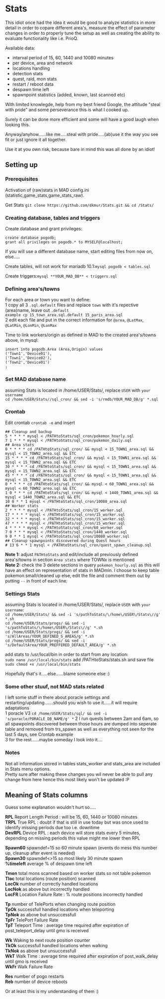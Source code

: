 # Stats

This idiot once had the idea it would be good to analyze statistics in more detail in order to copare different area's, measure the effect of parameter changes in order to properly tune the setup as well as creating the ability to evaluate functionality like i.e. PrioQ.

Available data:  
- interval period of 15, 60, 1440 and 10080 minutes  
- per device, area and network  
- locations handling  
- detection stats  
- quest, raid, mon stats  
- restart / reboot data  
- despawn time left  
- spawnpoint statistics (added, known, last scanned etc)  


With limited knowlegde, help from my best friend Google, the attitude "steal with pride" and some perseverance this is what I cooked up.

Surely it can be done more efficient and some will have a good laugh when looking this. 

Anyway/anyhow......like me.....steal with pride.....(ab)use it the way you see fit or just ignore it all together.


Use it at you own risk, because bare in mind this was all done by an idiot!

## Setting up

### Prerequisites
Activation of (raw)stats in MAD config.ini (statistic,game_stats,game_stats_raw).

Get Stats ``git clone https://github.com/dkmur/Stats.git && cd /Stats/``

### Creating database, tables and triggers

Create database and grant privileges:
```
create database pogodb;
grant all privileges on pogodb.* to MYSELF@localhost;
```

If you will use a different database name, start editing files from now on, else.....  

Create tables, will not work for mariadb 10.1:``mysql pogodb < tables.sql`` 

Create triggers:``mysql **YOUR_MAD_DB** < triggers.sql``

### Defining area's/towns

For each area or town you want to define:  
1 copy all 3 ``.sql.default`` files and replace ``town`` with it's repective (area)name, leave out ``.default``  
``example cp 15_town_area.sql.default 15_paris_area.sql``  
2 edit each file and put in the correct information for ``@area``, ``@LatMax``, ``@LatMin``, ``@LonMin``, ``@LonMax``


Time to link workers/origin as defined in MAD to the created area's/towns above, in mysql:
```
insert into pogodb.Area (Area,Origin) values
('Town1','Device01'),
('Town1','Device02'),
('Town2','Device01')
;
```
### Set MAD database name

assuming Stats is located in /home/USER/Stats/, replace ``USER`` with ``your username``  
``cd /home/USER/Stats//sql_cron/ && sed -i 's/rmdb/YOUR_MAD_DB/g' *.sql``  

### Crontab

Edit crontab ``crontab -e`` and insert
```
## Cleanup and backup
5 * * * * mysql < /PATHtoStats/sql_cron/pokemon_hourly.sql
7 1 * * * mysql < /PATHtoStats/sql_cron/pokemon_daily.sql
## Area stats
0 * * * * cd /PATHtoStats/sql_cron/ && mysql < 15_TOWN1_area.sql && mysql < 15_TOWN2_area.sql && ETC
15 * * * * cd /PATHtoStats/sql_cron/ && mysql < 15_TOWN1_area.sql && mysql < 15_TOWN2_area.sql && ETC
30 * * * * cd /PATHtoStats/sql_cron/ && mysql < 15_TOWN1_area.sql && mysql < 15_TOWN2_area.sql && ETC
45 * * * * cd /PATHtoStats/sql_cron/ && mysql < 15_TOWN1_area.sql && mysql < 15_TOWN2_area.sql && ETC
0 * * * * cd /PATHtoStats/sql_cron/ && mysql < 60_TOWN1_area.sql && mysql < 60_TOWN2_area.sql && ETC
1 0 * * * cd /PATHtoStats/sql_cron/ && mysql < 1440_TOWN1_area.sql && mysql < 1440_TOWN2_area.sql && ETC
10 0 * * 1 mysql < /PATHtoStats/sql_cron/10080_area.sql
## Worker stats
2 * * * * mysql < /PATHtoStats/sql_cron/15_worker.sql
17 * * * * mysql < /PATHtoStats/sql_cron/15_worker.sql
32 * * * * mysql < /PATHtoStats/sql_cron/15_worker.sql
47 * * * * mysql < /PATHtoStats/sql_cron/15_worker.sql
4 * * * * mysql < /PATHtoStats/sql_cron/60_worker.sql
7 0 * * * mysql < /PATHtoStats/sql_cron/1440_worker.sql
9 0 * * 1 mysql < /PATHtoStats/sql_cron/10080_worker.sql
## Cleanup spawnpoints discovered during Quest hours
# 13 6 * * 1 mysql < /PATHtoStats/sql_cron/quest_spawn_cleanup.sql
```
**Note 1:** adjust ``PATHtoStats`` and edit/include all previously defined area's/towns in section ``Area stats`` where TOWNx is mentioned  
**Note 2:** check the 3 delete sections in query ``pokemon_hourly.sql`` as this will have an effect on representation of stats in MADmin. I choose to keep table pokemon small/cleaned up else, edit the file and comment them out by putting ``--`` in front of each line. 



### Settings Stats

assuming Stats is located in /home/USER/Stats/, replace ``USER`` with ``your username``:  
``cd /home/USER/Stats/ && sed -i 's/pathToStats/\/home\/USER\/Stats\//g' *.sh``  
``cd /home/USER/Stats/progs/ && sed -i 's/pathToStats/\/home\/USER\/Stats\//g' *.sh``  
``cd /home/USER/Stats/progs/ && sed -i 's/AllAreas/YOUR_DEFINED_S_AREAS/g' *.sh``  
``cd /home/USER/Stats/progs/ && sed -i 's/DefaultArea/YOUR_PREFFERED_DEFAULT_AREA/g' *.sh``  

add stats to /usr/local/bin in order to start from any location:  
``sudo nano /usr/local/bin/stats`` add /PATHtoStats/stats.sh and save file  
``sudo chmod +x /usr/local/bin/stats``  

Hopefully that's it.....else......blame someone else :)  


### Some other stuuf, not MAD stats related

I left some stuff in there about poracle settings and restarting/updating.......should you wish to use it......it will require adaptations  
1 poracle V3  ``cd /home/USER/Stats/sql/ && sed -i 's/poracle/PORACLE_DB_NAME/g' *`` 
2 I run quests between 2am and 6am, so all spawpoints discovered between those hours are dumped into seperate table and removed from trs_spawn as well as everything not seen for the last 5 days, see Crontab example  
3 for the rest......maybe someday I look into it....  


### Notes

Not all information stored in tables stats_worker and stats_area are included in Stats menu options.  
Pretty sure after making these changes you wil never be able to pull any change from here hence this most likely won't be updated :P


## Meaning of Stats columns

Guess some explanation wouldn't hurt so.....

**RPL** Report Length Period : will be 15, 60, 1440 or 10080 minutes  
**TRPL** True RPL : doubt if that is still in use today but was once used to identify missing periods due too i.e. downtime  
**DevRPL** Device RPL : each device will store stats every 5 minutes, depending on missing periods this value might me lower then RPL  

**Spawn60** spawndef=15 so 60 minute spawn (events do mess this number up, cleanup after event is needed)  
**Spawn30** spawndef<>15 so most likely 30 minute spawn  
**%timeleft** average % of despawn time left  

**Tmon** total mons scanned based on worker stats so not table pokemon  
**Tloc** total locations (route position) scanned  
**LocOk** number of correctly handled locations  
**LocNok** as above but incorrectly handled  
**LocFR** Location Failure Rate : % route positions incorrectly handled  

**Tp** number of TelePorts when changing route position  
**TpOk** successfull handled locations when teleporting  
**TpNok** as above but unsuccessfull  
**TpFr** TelePort Failure Rate  
**TpT** Teleport Time : average time required after expiration of post_teleport_delay until gmo is received  

**Wk** Waking to next route position counter  
**TkOk** successfull handled locations when walking  
**TkNok** as above but unsuccessfull  
**WkT** Walk Time : average time required after expiration of post_walk_delay until gmo is received  
**WkFr** Walk Failure Rate  

**Res** number of pogo restarts  
**Reb** number of device reboots  

Or at least this is my understanding of them :)

